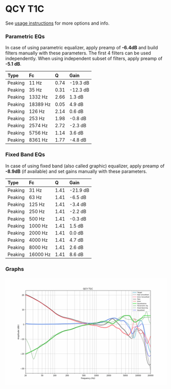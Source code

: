 # QCY T1C
See [usage instructions](https://github.com/jaakkopasanen/AutoEq#usage) for more options and info.

### Parametric EQs
In case of using parametric equalizer, apply preamp of **-6.4dB** and build filters manually
with these parameters. The first 4 filters can be used independently.
When using independent subset of filters, apply preamp of **-5.1 dB**.

| Type    | Fc       |    Q | Gain     |
|:--------|:---------|:-----|:---------|
| Peaking | 11 Hz    | 0.74 | -19.3 dB |
| Peaking | 35 Hz    | 0.31 | -12.3 dB |
| Peaking | 1332 Hz  | 2.66 | 1.3 dB   |
| Peaking | 18389 Hz | 0.05 | 4.9 dB   |
| Peaking | 126 Hz   | 2.14 | 0.6 dB   |
| Peaking | 253 Hz   | 1.98 | -0.8 dB  |
| Peaking | 2574 Hz  | 2.72 | -2.3 dB  |
| Peaking | 5756 Hz  | 1.14 | 3.6 dB   |
| Peaking | 8361 Hz  | 1.77 | -4.8 dB  |

### Fixed Band EQs
In case of using fixed band (also called graphic) equalizer, apply preamp of **-8.9dB**
(if available) and set gains manually with these parameters.

| Type    | Fc       |    Q | Gain     |
|:--------|:---------|:-----|:---------|
| Peaking | 31 Hz    | 1.41 | -21.9 dB |
| Peaking | 63 Hz    | 1.41 | -6.5 dB  |
| Peaking | 125 Hz   | 1.41 | -3.4 dB  |
| Peaking | 250 Hz   | 1.41 | -2.2 dB  |
| Peaking | 500 Hz   | 1.41 | -0.3 dB  |
| Peaking | 1000 Hz  | 1.41 | 1.5 dB   |
| Peaking | 2000 Hz  | 1.41 | 0.0 dB   |
| Peaking | 4000 Hz  | 1.41 | 4.7 dB   |
| Peaking | 8000 Hz  | 1.41 | 2.6 dB   |
| Peaking | 16000 Hz | 1.41 | 8.6 dB   |

### Graphs
![](./QCY%20T1C.png)